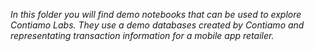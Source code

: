 _In this folder you will find demo notebooks that can be used to explore Contiamo Labs. They use a demo databases created by Contiamo and representating transaction information for a mobile app retailer._
